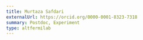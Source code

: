 ```yaml
---
title: Murtaza Safdari
externalUrl: https://orcid.org/0000-0001-8323-7318
summary: Postdoc, Experiment
type: altfermilab
---
```

